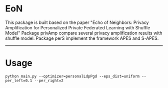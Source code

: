 # EoN

This package is built based on the paper "Echo of Neighbors: Privacy Amplification for Personalized Private Federated Learning with Shuffle Model"
Package privAmp compare several privacy amplification results with shuffle model.
Package perS implement the framework APES and S-APES.

---

# Usage
```
python main.py --optimizer=personalLdpPgd --eps_dist=uniform --per_left=0.1 --per_right=2
```

